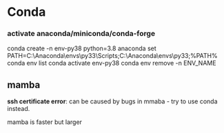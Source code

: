 # Conda

### activate anaconda/miniconda/conda-forge
  conda create -n env-py38 python=3.8 anaconda
  set PATH=C:\Anaconda\envs\py33\Scripts;C:\Anaconda\envs\py33;%PATH%
  conda env list
  conda activate env-py38
  conda env remove -n ENV_NAME
  
## mamba
**ssh certificate error**: can be caused by bugs in mmaba - try to use conda instead.

mamba is faster but larger
